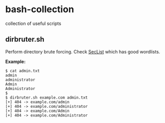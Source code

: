 # bash-collection
collection of useful scripts


## dirbruter.sh
Perform directory brute forcing. Check [SecList](https://github.com/danielmiessler/SecLists) which has good wordlists.

**Example:**
```
$ cat admin.txt 
admin
administrator
Admin
Administrator
$
$ dirbruter.sh example.com admin.txt 
[+] 404 -> example.com/admin
[+] 404 -> example.com/administrator
[+] 404 -> example.com/Admin
[+] 404 -> example.com/Administrator
```

